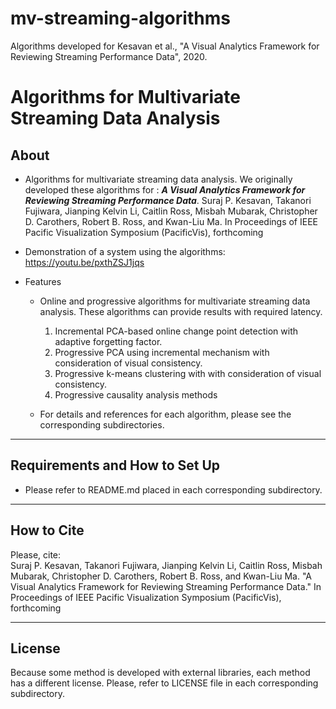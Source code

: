 # mv-streaming-algorithms
Algorithms developed for Kesavan et al., "A Visual Analytics Framework for Reviewing Streaming Performance Data", 2020.

# Algorithms for Multivariate Streaming Data Analysis

About
-----
* Algorithms for multivariate streaming data analysis. We originally developed these algorithms for : ***A Visual Analytics Framework for Reviewing Streaming Performance Data***.
Suraj P. Kesavan, Takanori Fujiwara, Jianping Kelvin Li, Caitlin Ross, Misbah Mubarak, Christopher D. Carothers, Robert B. Ross, and Kwan-Liu Ma. In Proceedings of IEEE Pacific Visualization Symposium (PacificVis), forthcoming

* Demonstration of a system using the algorithms: https://youtu.be/pxthZSJ1jqs

* Features
  * Online and progressive algorithms for multivariate streaming data analysis. These algorithms can provide results with required latency.
    1. Incremental PCA-based online change point detection with adaptive forgetting factor.
    2. Progressive PCA using incremental mechanism with consideration of visual consistency.
    3. Progressive k-means clustering with with consideration of visual consistency.
    4. Progressive causality analysis methods

  * For details and references for each algorithm, please see the corresponding subdirectories.

******

Requirements and How to Set Up
-----
*  Please refer to README.md placed in each corresponding subdirectory.

******
How to Cite
-----
Please, cite:    
Suraj P. Kesavan, Takanori Fujiwara, Jianping Kelvin Li, Caitlin Ross, Misbah Mubarak, Christopher D. Carothers, Robert B. Ross, and Kwan-Liu Ma. "A Visual Analytics Framework for Reviewing Streaming Performance Data." In Proceedings of IEEE Pacific Visualization Symposium (PacificVis), forthcoming

******
License
-----
Because some method is developed with external libraries, each method has a different license. Please, refer to LICENSE file in each corresponding subdirectory.
